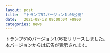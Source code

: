 ```yaml
---
layout: post
title:  "トランプ51バージョン1.06公開"
date:   2021-08-18 09:00:04 +0900
categories: news
---
```


トランプ51のバージョン1.06をリリースしました。  
本バージョンからは広告が表示されます。
